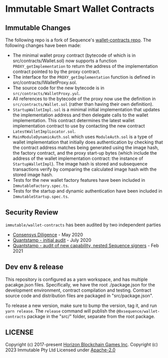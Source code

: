 # Immutable Smart Wallet Contracts

## Immutable Changes

The following repo is a fork of Sequence's [wallet-contracts repo](https://github.com/0xsequence/wallet-contracts).
The following changes have been made:

- The minimal wallet proxy contract (bytecode of which is in src/contracts/Wallet.sol) now supports a function
  `PROXY_getImplementation` to return the address of the implementation contract pointed to by the proxy
  contract.
- The interface for the `PROXY_getImplementation` function is defined in src/contracts/IWalletProxy.sol.
- The source code for the new bytecode is in `src/contracts/WalletProxy.yul`.
- All references to the bytecode of the proxy now use the definition in `src/contracts/Wallet.sol` (rather
  than having their own definition).
- `StartupWalletImpl.sol` is a minimal initial implementation that updates the implementation
  address and then delegate calls to the wallet implementation. This contract determines the
  latest wallet implementation contract to use by contacting the new contract `LatestWalletImplLocator.sol`.
- `MainModuleDynamicAuth.sol` which uses `ModuleAuth.sol` is a type of wallet implementation
  that initially does authentication by checking that the contract address matches being generated
  using the image hash, the factory contract, and the proxy start-up bytes (which include the address
  of the wallet implementation contract: the instance of `StartupWalletImpl`). The image hash is stored and subsequence transactions verify by comparing the calculated image hash with the stored
  image hash.
- Tests for the new wallet factory features have been included in `ImmutableFactory.spec.ts`.
- Tests for the startup and dynamic authentication have been included in `ImmutableStartup.spec.ts`.

## Security Review

`immutable/wallet-contracts` has been audited by two independent parties

- [Consensys Diligence](https://github.com/immutable/wallet-contracts/blob/master/audits/Consensys_Diligence.md) - May 2020
- [Quantstamp - initial audit](https://github.com/immutable/wallet-contracts/raw/master/audits/Quantstamp_Arcadeum_Report_Final.pdf) - July 2020
- [Quantstamp - audit of new capability, nested Sequence signers](https://github.com/immutable/wallet-contracts/raw/master/audits/sequence_quantstamp_audit_feb_2021.pdf) - Feb 2021

## Dev env & release

This repository is configured as a yarn workspace, and has multiple pacakge.json
files. Specifically, we have the root ./package.json for the development
environment, contract compilation and testing. Contract source code and
distribution files are packaged in "src/package.json".

To release a new version, make sure to bump the version, tag it, and run `yarn
release`. The `release` command will publish the `@0xsequence/wallet-contracts`
package in the "src/" folder, separate from the root package.

## LICENSE

Copyright (c) 2017-present [Horizon Blockchain Games Inc](https://horizon.io).
Copyright (c) 2023 Immutable Pty Ltd
Licensed under [Apache-2.0](https://github.com/0xsequence/erc-1155/blob/master/LICENSE)

